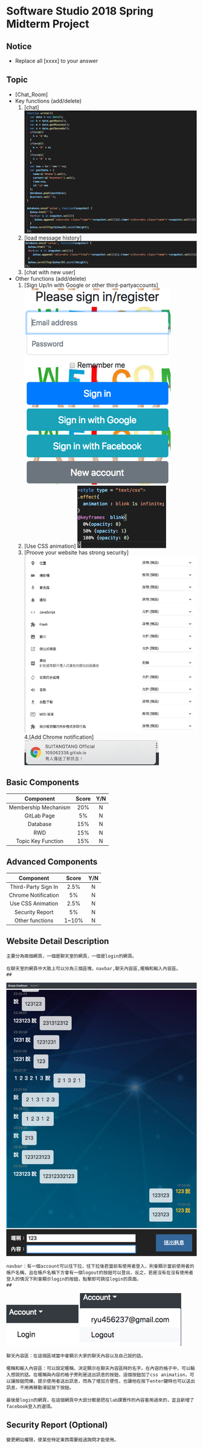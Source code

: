 # Software Studio 2018 Spring Midterm Project
## Notice
* Replace all [xxxx] to your answer

## Topic
* [Chat_Room]
* Key functions (add/delete)
    1. [chat]
    <img src = 'chat.png'></img>
    2. [load message history]
    <img src = 'load.png'></img>
    3. [chat with new user]
* Other functions (add/delete)
    1. [Sign Up/In with Google or other third-partyaccounts]
    <img src = 'login.png'></img>
    2. [Use CSS animation]
    <img src = 'css.png'></img>
    3. [Proove your website has strong security]
    <img src = 'security.png'></img>
    4.[Add Chrome notification]
    <img src = 'notice.png'></img>

## Basic Components
|Component|Score|Y/N|
|:-:|:-:|:-:|
|Membership Mechanism|20%|N|
|GitLab Page|5%|N|
|Database|15%|N|
|RWD|15%|N|
|Topic Key Function|15%|N|

## Advanced Components
|Component|Score|Y/N|
|:-:|:-:|:-:|
|Third-Party Sign In|2.5%|N|
|Chrome Notification|5%|N|
|Use CSS Animation|2.5%|N|
|Security Report|5%|N|
|Other functions|1~10%|N|

## Website Detail Description
    主要分為兩個網頁，一個是聊天室的網頁，一個是login的網頁。
    
    在聊天室的網頁中大致上可以分為三個區塊，navbar,聊天內容區,暱稱和輸入內容區。
    ##
<img src = 'bar.png'></img>
<img src = 'chat2.png'></img>
<img src = 'id.png'></img>
    
    navbar：有一個account可以往下拉，往下拉後若當前有使用者登入，則會顯示當前使用者的帳戶名稱，且在帳戶名稱下方會有一個logout的按鈕可以登出，反之，若是沒有在沒有使用者登入的情況下則會顯示login的按鈕，點擊即可跳往login的頁面。
    ##
<img src = 'account2.png'></img>
<img src = 'account1.png'></img>

    聊天內容區：在這個區域當中會顯示大家的聊天內容以及自己說的話。
    
    暱稱和輸入內容區：可以設定暱稱，決定顯示在聊天內容區時的名字。在內容的格子中，可以輸入想說的話。在暱稱與內容的格子旁則是送出訊息的按鈕，這個按鈕加了css animation，可以讓按鈕閃爍，提示使用者送出訊息，而為了增加方便性，也讓他在按下enter鍵時也可以送出訊息，不用再移動滑鼠按下按鈕。

    最後是login的網頁，在這個網頁中大部分都是把在lab課實作的內容套用過來的，並且新增了facebook登入的選項。
## Security Report (Optional)
    變更網站權限，使某些特定東西需要經過詢問才能使用。
